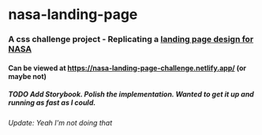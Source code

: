 # nasa-landing-page

### A css challenge project - Replicating a [landing page design for NASA](https://dribbble.com/shots/3154943-NASA-website-concept/attachments/669512) 

#### Can be viewed at https://nasa-landing-page-challenge.netlify.app/ (or maybe not)

##### _TODO_ Add Storybook. Polish the implementation. Wanted to get it up and running as fast as I could.

_Update: Yeah I'm not doing that_

